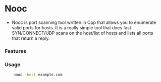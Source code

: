 # Nooc

- Nooc is port scanning tool written in Cpp that allows you to enumerate valid ports for hosts. It is a really simple tool that does fast SYN/CONNECT/UDP scans on the host/list of hosts and lists all ports that return a reply. 

### Features 
### Usage

```zsh
    nooc -host example.com
```

